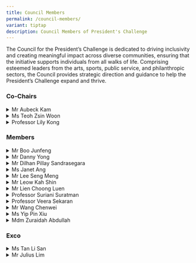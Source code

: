 ```yaml
---
title: Council Members
permalink: /council-members/
variant: tiptap
description: Council Members of President's Challenge
---
```

<p>The Council for the President’s Challenge is dedicated to driving inclusivity
and creating meaningful impact across diverse communities, ensuring that
the initiative supports individuals from all walks of life. Comprising
esteemed leaders from the arts, sports, public service, and philanthropic
sectors, the Council provides strategic direction and guidance to help
the President’s Challenge expand and thrive.</p>
<h3><strong>Co-Chairs</strong></h3>
<div data-type="detailGroup" class="isomer-accordion isomer-accordion-white">
<details class="isomer-details">
<summary>Mr Aubeck Kam</summary>
<div data-type="detailsContent" class="isomer-details-content">
<p></p>
<div class="isomer-image-wrapper">
<img style="width: 100%" height="auto" width="100%" alt="Mr Aubeck Kam" src="/images/Council Members/Aubeck_Kam.jpg">
</div>
<p><em>Permanent Secretary, Ministry of Social and Family Development</em>
<br>
<br>Mr Aubeck Kam is currently serving as Permanent Secretary in the Ministry
of Social and Family Development and for Home Affairs Development, as well
as Chairman of HTX. With a career spanning over three decades, Kam has
held leadership positions across various government agencies, including
the Singapore Police Force, Ministry of Manpower, Media Development Authority,
and Ministry of Communications and Information.</p>
<p>His educational background includes a law degree from King's College London
and a Master in Public Management from the Lee Kuan Yew School of Public
Policy. Kam's diverse experience reflects his adaptability and expertise
in managing multiple aspects of Singapore's public service.</p>
</div>
</details>
<details class="isomer-details">
<summary>Ms Teoh Zsin Woon</summary>
<div data-type="detailsContent" class="isomer-details-content">
<p></p>
<div class="isomer-image-wrapper">
<img style="width: 100%" height="auto" width="100%" alt="Portrait photo of Teoh Zsin Woon, Woman with short hair smiling" src="/images/Council Members/Teoh_Zsin_Woon.jpg">
</div>
<p><em>Permanent Secretary, Ministry of Culture, Community and Youth</em>
<br>
</p>
<p>Ms Teoh Zsin Woon is the current Permanent Secretary in Singapore's Ministry
of Culture, Community and Youth. She previously held similar roles in the
Public Service Division and Ministry of National Development, where she
focused on public sector transformation, workforce development, and housing
issues.</p>
<p>With a diverse career spanning multiple government ministries and agencies,
Teoh has accumulated extensive experience in various aspects of Singapore's
public service, contributing to policy development and implementation across
different sectors.</p>
</div>
</details>
<details class="isomer-details">
<summary>Professor Lily Kong</summary>
<div data-type="detailsContent" class="isomer-details-content">
<p></p>
<div class="isomer-image-wrapper">
<img style="width: 100%" height="auto" width="100%" alt="Prof Lily Kong" src="/images/Council Members/Lily_Kong.jpg">
</div>
<p><em>President, Singapore Management University</em>
<br>
<br>Professor Lily Kong is the current President of Singapore Management University,
making history as the first Singaporean and first woman to hold this position
in any Singaporean university. An internationally acclaimed researcher
in geography and urban studies, she has received numerous prestigious awards
for her work on Asian cities, social and cultural change, and religious
relations.</p>
<p>Professor Kong's expertise spans various topics including urban transformation,
cultural policy, creative economies, and social cohesion. Her influential
research and leadership have established her as a prominent figure in academia,
with global recognition placing her among the top 1% of scientists in her
field.</p>
</div>
</details>
</div>
<h3><strong>Members</strong></h3>
<div data-type="detailGroup" class="isomer-accordion isomer-accordion-white">
<details class="isomer-details">
<summary>Mr Boo Junfeng</summary>
<div data-type="detailsContent" class="isomer-details-content">
<p></p>
<div class="isomer-image-wrapper">
<img style="width: 100%" height="auto" width="100%" alt="Portrait of Boo Junfeng, Man in grey shirt smiling" src="/images/Council Members/Boo_Junfeng.jpg">
</div>
<p><em>Filmmaker and Chairperson, Singapore International Film Festival</em>
<br>
<br>Mr Boo Junfeng is an acclaimed Singaporean filmmaker whose works have
been showcased at the Cannes Film Festival. He has received national recognition
through the Young Artist Award and Singapore Youth Award. Boo has served
as Creative Director for Singapore's National Day Parade and currently
chairs the Singapore International Film Festival board, while also contributing
to national film and memorial committees.</p>
</div>
</details>
<details class="isomer-details">
<summary>Mr Danny Yong</summary>
<div data-type="detailsContent" class="isomer-details-content">
<p></p>
<div class="isomer-image-wrapper">
<img style="width: 100%" height="auto" width="100%" alt="Portrait of Danny Yong, man in a suit, arms folded and smiling" src="/images/Council Members/Danny_Yong.jpg">
</div>
<p><em>Founder and Chairman, The Majurity Trust; Co-Chief Executive Officer and Co-Chief Investment Officer, Dymon Asia Capital</em>
<br>
</p>
<p>Mr Danny Yong is committed to philanthropy, having established The Majurity
Trust, Ray of Hope charity, and the Yong Hon Kong Foundation to support
various charitable causes.&nbsp;&nbsp;He is also the Co-CEO and Co-CIO
of Dymon Asia Capital, which he founded in 2008. His extensive career in
finance includes leadership roles at Abax Global Capital, Citadel Investment
Asia, and Goldman Sachs, specialising in Asian markets and derivatives
trading.</p>
</div>
</details>
<details class="isomer-details">
<summary>Mr Dilhan Pillay Sandrasegara</summary>
<div data-type="detailsContent" class="isomer-details-content">
<p></p>
<div class="isomer-image-wrapper">
<img style="width: 100%" height="auto" width="100%" alt="Portrait of Dilhan Pillay, man in black business suit and red tie, smiling" src="/images/Council Members/Dilhan_Pillay.jpg">
</div>
<p><em>Executive Director and Chief Executive Officer, Temasek Holdings (Private) Limited &amp; Temasek International Pte Ltd</em>
</p>
<p></p>
<p>Mr Dilhan Pillay is the CEO of both Temasek Holdings and Temasek International,
having joined the organisation in 2010. He has held various leadership
roles within Temasek and now serves on numerous high-profile advisory boards
and councils. These include positions with FCLTGLOBAL, the Peterson Institute
for International Economics, the Monetary Authority of Singapore, and the
World Bank Group Private Sector Investment Lab.</p>
<p></p>
<p>Pillay holds law degrees from the National University of Singapore and
the University of Cambridge.</p>
</div>
</details>
<details class="isomer-details">
<summary>Ms Janet Ang</summary>
<div data-type="detailsContent" class="isomer-details-content">
<p></p>
<div class="isomer-image-wrapper">
<img style="width: 100%" height="auto" width="100%" alt="Portrait of Janet Ang, woman in a sleeveless dress and short hair, smiling" src="/images/Council Members/Janet_Ang.jpg">
</div>
<p><em>Chairman, Singapore Business Federation</em>
<br>
</p>
<p>Ms Janet Ang serves as the Chairman of Singapore Business Federation Foundation,
the Public Transport Council, the National University of Singapore - Institute
of Systems Science (NUS-ISS) and the Singapore Polytechnic Board of Governors.
Ang is also Singapore’s Non-Resident Ambassador to the Holy See and a former
Nominated Member of the Parliament of Singapore from Feb 2021 to Jul 2023.&nbsp;</p>
</div>
</details>
<details class="isomer-details">
<summary>Mr Lee Seng Meng</summary>
<div data-type="detailsContent" class="isomer-details-content">
<p></p>
<div class="isomer-image-wrapper">
<img style="width: 100%" height="auto" width="100%" alt="Portrait of Lee Seng Meng, man smiling in a business suit wearing a tie and glasses" src="/images/Council Members/Seng_Meng.jpg">
</div>
<p><em>Executive Director, SHINE Children and Youth Services</em>
<br>
</p>
<p>Mr Lee Seng Meng, Executive Director of SHINE Children and Youth Services,
is a registered social worker specialising in youth work. He has received
numerous accolades, including the Outstanding Social Worker Award from
the President of Singapore in 2019, and has been a Social Service Fellow
since 2016.</p>
<p></p>
<p>Lee holds degrees in Social Work and Business Administration from top
Singaporean universities. He actively contributes to national committees
advancing social work practices and serves as a grassroots leader.</p>
</div>
</details>
<details class="isomer-details">
<summary>Mr Leow Kah Shin</summary>
<div data-type="detailsContent" class="isomer-details-content">
<p></p>
<div class="isomer-image-wrapper">
<img style="width: 100%" height="auto" width="100%" alt="Portrait of Leow Kah Shin, man smiling in a white suit and red bowtie" src="/images/Council Members/Leow_Lah_Shin.jpg">
</div>
<p><em>Adviser, Quantedge Foundation; Managing Director, Quantedge Capital</em>
</p>
<p></p>
<p>Mr Leow Kah Shin is an adviser to Quantedge Foundation, a philanthropic
organisation that seeks to understand the root causes and underlying issues
behind social and environmental challenges, and partner like-minded organisations
to pilot innovative and scalable solutions in Singapore and beyond. He
is also a managing director at Quantedge Capital, an award-winning multi-billion-dollar
quantitative hedge fund proudly headquartered in Singapore.</p>
<p></p>
<p>Leow has a bachelor's degree from UC Berkeley, as well as a master's degree
and a doctorate from the University of Cambridge</p>
</div>
</details>
<details class="isomer-details">
<summary>Mr Lien Choong Luen</summary>
<div data-type="detailsContent" class="isomer-details-content">
<p></p>
<div class="isomer-image-wrapper">
<img style="width: 100%" height="auto" width="100%" alt="Portrait of Lien Choon Luen, man in a business suit with a buzzcut crop, smiling" src="/images/Council Members/Lien_Choong_Luen.jpg">
</div>
<p><em>President, Singapore Athletics; Singapore General Manager, Gojek</em>
</p>
<p></p>
<p>Mr Lien Choong Luen is President of Singapore Athletics. He is also Singapore
General Manager for Gojek and leads international partnerships. His diverse
career spans roles at McKinsey, the Singapore Army Special Forces, and
UN peacekeeping. An accomplished adventurer, he has summited Everest and
K2. Lien also serves on several boards.</p>
<p></p>
<p>He holds degrees from UC Berkeley, Cambridge, and London Business School.&nbsp;</p>
</div>
</details>
<details class="isomer-details">
<summary>Professor Suriani Suratman</summary>
<div data-type="detailsContent" class="isomer-details-content">
<p></p>
<div class="isomer-image-wrapper">
<img style="width: 100%" height="auto" width="100%" alt="Portrait of Suriani Suratman, woman in a yellow shirt with greying shoulder length hair, smiling" src="/images/Council Members/Suriani_Suratman.jpg">
</div>
<p><em>Senior Lecturer, Department of Malay Studies, National University of Singapore</em>
</p>
<p></p>
<p>Dr Suriani Suratman is a respected ceramic artist, with works featured
in numerous exhibitions and the National Gallery collection. Her multifaceted
career spans academia, public service, and the arts, contributing significantly
to Singapore's cultural landscape.</p>
<p></p>
<p>Dr Suriani is also a Senior Lecturer in Malay Studies at the National
University of Singapore, specialising in Malay culture, society, and family
dynamics. Her recent research explores female experiences in the Malay
world and urban histories of colonial Singapore. Beyond academia, she serves
on several boards and was appointed a Justice of the Peace in 2020.</p>
</div>
</details>
<details class="isomer-details">
<summary>Professor Veera Sekaran</summary>
<div data-type="detailsContent" class="isomer-details-content">
<p></p>
<div class="isomer-image-wrapper">
<img style="width: 100%" height="auto" width="100%" alt="Portrait photo of veera sekaran, man smiling with teeth" src="/images/Council Members/Veera_Sekaran.jpg">
</div>
<p><em>Founder and Managing Director, Greenology; Professor in Practice, Office of President, NUS/NUS Cities/Engineering Design and Innovation Centre; Advisor, NUS Enterprise and Department of Biological Sciences, National University of Singapore</em>
</p>
<p></p>
<p>Professor Veera Sekaran is the Founder and Managing Director of Geenology,
a nature-based solutions company that provide engineering and plant-based
solutions for indoor and outdoor sustainable urban greening.</p>
<p></p>
<p>Professor Veera also holds multiple roles at the National University of
Singapore, focusing on Nature-Based Solutions for urban and natural ecologies.
He specialises in Regenerative smart urban greening and Regenerative Agritech
systems, lecturing on topics such as Adaptive Engineering Design, IoT,
and Smart AI systems. He has published papers in these areas.&nbsp;</p>
<p></p>
<p>His work in establishing businesses and contributing to social causes
has earned him recognition, including a finalist for the Straits Times
Singaporean of the year in 2019 and receiving the NUS Outstanding Science
Alumni Award. He serves on various boards and advisory roles related to
environmental and wildlife projects.</p>
</div>
</details>
<details class="isomer-details">
<summary>Mr Wang Chenwei</summary>
<div data-type="detailsContent" class="isomer-details-content">
<p></p>
<div class="isomer-image-wrapper">
<img style="width: 100%" height="auto" width="100%" alt="Portrait of Wang Chenwei, man in business suit and glasses smiling" src="/images/Council Members/Wang_Chenwei.jpg">
</div>
<p><em>Composer-in-Residence of Singapore Chinese Orchestra</em>
</p>
<p></p>
<p>Mr Wang Chenwei is a distinguished Singaporean composer and educator,
serving as Composer-in-Residence for the Singapore Chinese Orchestra and
teaching at prominent institutions. He graduated with honours from the
University of Music and Performing Arts Vienna and has composed for orchestras
across Asia. His works have been performed internationally and featured
in Singapore's school textbooks.</p>
<p></p>
<p>Wang's contributions to music have been recognised with several prestigious
awards, including the national Young Artist Award. He is also known for
his expertise in Chinese orchestral music, co-authoring The TENG Guide
to the Chinese Orchestra.</p>
</div>
</details>
<details class="isomer-details">
<summary>Ms Yip Pin Xiu</summary>
<div data-type="detailsContent" class="isomer-details-content">
<p></p>
<div class="isomer-image-wrapper">
<img style="width: 100%" height="auto" width="100%" alt="Portrait of Yip Pin Xiu, a woman in wheelchair, smiling" src="/images/Council Members/Yip_Pin_Xiu.jpg">
</div>
<p><em>Seven-time Paralympic Gold Medalist</em>
</p>
<p>Ms Yip Pin Xiu is one of Singapore’s most decorated Paralympians who blazed
a trail for Para sport in Singapore when she took home the country’s first
Paralympic gold medal at the 2008 Beijing Paralympic Games. She is now
a five-time Paralympic champion and holds the world records for the 50m
Backstroke S2 and the 100m Backstroke S2 events.</p>
<p></p>
<p>In recognition of her achievements, Yip was conferred the Pingat Jasa
Gemilang (Meritorious Service Medal) in 2016. She has been named Sportswoman
of the Year at the Singapore Disability Sports Awards three times - in
2019, 2021, and 2022.</p>
</div>
</details>
<details class="isomer-details">
<summary>Mdm Zuraidah Abdullah</summary>
<div data-type="detailsContent" class="isomer-details-content">
<p></p>
<div class="isomer-image-wrapper">
<img style="width: 100%" height="auto" width="100%" alt="Portrait of Zuraidah Abdullah, a woman in headscarf, smiling" src="/images/Council Members/Zuraidah_Abdullah.jpg">
</div>
<p><em>CEO, Yayasan MENDAKI</em>
<br>
<br>Mdm Zuraidah Abdullah is the CEO of Yayasan MENDAKI, a non-profit organisation
uplifting Singapore's Malay/Muslim community through education. She brings
extensive experience from a 34-year career in the Singapore Police Force,
where she held several senior positions including Senior Assistant Commissioner.
<br>
<br>This is her second term as MENDAKI's CEO, having previously served in
this role from 2007 to 2009 while on secondment from the police force.</p>
</div>
</details>
</div>
<h3><strong>Exco</strong></h3>
<div data-type="detailGroup" class="isomer-accordion isomer-accordion-white">
<details class="isomer-details">
<summary>Ms Tan Li San</summary>
<div data-type="detailsContent" class="isomer-details-content">
<p></p>
<div class="isomer-image-wrapper">
<img style="width: 100%" height="auto" width="100%" alt="Ms Tan Li San" src="/images/Council Members/Tan_Li_San.jpg">
</div>
<p><em>Chief Executive Officer, National Council of Social Service</em>
<br>
<br>Ms Tan Li San, the current CEO of NCSS (National Council of Social Service),
brings a wealth of experience from her diverse career across multiple government
agencies in Singapore. Her commitment to social services is evident through
her past and present board memberships in various charitable organisations.</p>
<p>With a strong educational background in engineering and management from
prestigious US universities, Tan's expertise and dedication were acknowledged
with the Public Administration Medal (Silver) in 2020. Her leadership at
NCSS combines her extensive public sector experience with a passion for
social service.</p>
</div>
</details>
<details class="isomer-details">
<summary>Mr Julius Lim</summary>
<div data-type="detailsContent" class="isomer-details-content">
<p></p>
<div class="isomer-image-wrapper">
<img style="width: 100%" height="auto" width="100%" alt="Mr Julius Lim" src="/images/Council Members/Julius_Lim.jpg">
</div>
<p><em>Principal Private Secretary to the President</em>
<br>
<br>Mr Julius Lim is the Principal Private Secretary to the President of the
Republic of Singapore. He was previously Special Assistant to Senior Minister
Tharman Shanmugaratnam. He is also a Singaporean police officer holding
the rank of Senior Assistant Commissioner (“SAC”). Besides these appointments,
he is the Vice-Chairman of the Board of the Singapore Police Cooperative
Society Ltd. SAC Lim was awarded the Singapore Police Force Overseas Scholarship
in 2004.
<br>
</p>
<p>He graduated from the University of Cambridge in 2007 with first-class
honours in Natural Sciences (Pathology). He also attained a master’s degree
in Philosophy (Criminology) from the University of Cambridge in 2008.</p>
<p></p>
<p>In 2017, SAC Lim was awarded the Lee Kuan Yew Scholarship and the Singapore
Police Force Post-Graduate Scholarship. He pursued a Master in Public Administration
at the Harvard Kennedy School as an Edward S. Mason Fellow.</p>
</div>
</details>
</div>
<p></p>